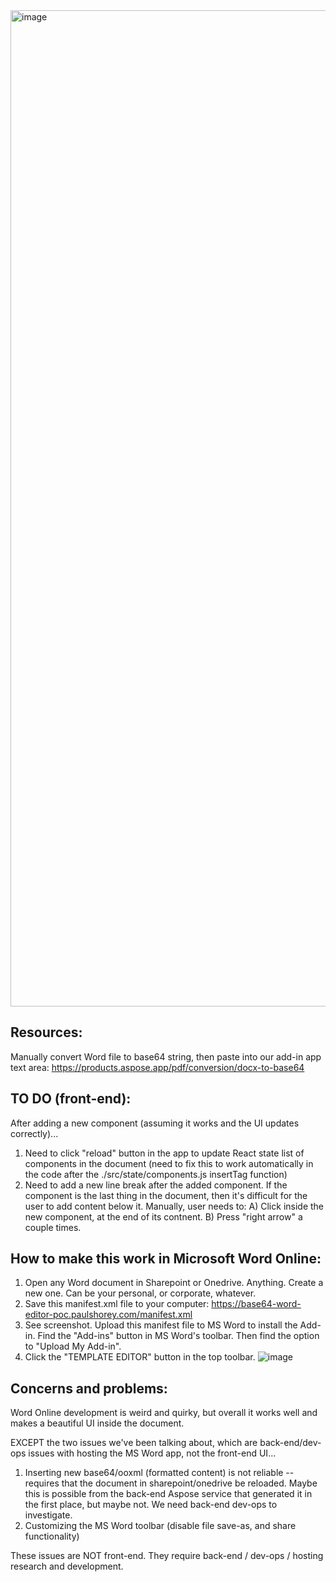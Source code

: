 <img width="1594" alt="image" src="https://github.com/paulshorey/word-editor-poc/assets/7524065/0d2c468e-c5d8-4281-a4fc-de4b19ab1c66">

## Resources:

Manually convert Word file to base64 string, then paste into our add-in app text area:
https://products.aspose.app/pdf/conversion/docx-to-base64

## TO DO (front-end):
After adding a new component (assuming it works and the UI updates correctly)...

1. Need to click "reload" button in the app to update React state list of components in the document (need to fix this to work automatically in the code after the ./src/state/components.js insertTag function)
2. Need to add a new line break after the added component. If the component is the last thing in the document, then it's difficult for the user to add content below it. Manually, user needs to: A) Click inside the new component, at the end of its contnent. B) Press "right arrow" a couple times.

## How to make this work in Microsoft Word Online:

1. Open any Word document in Sharepoint or Onedrive. Anything. Create a new one. Can be your personal, or corporate, whatever.
2. Save this manifest.xml file to your computer: https://base64-word-editor-poc.paulshorey.com/manifest.xml
3. See screenshot. Upload this manifest file to MS Word to install the Add-in. Find the "Add-ins" button in MS Word's toolbar. Then find the option to "Upload My Add-in".
4. Click the "TEMPLATE EDITOR" button in the top toolbar.
![image](https://github.com/paulshorey/word-editor-poc/assets/7524065/44eadb91-c688-4e34-a572-3a2821ca5fc2)

## Concerns and problems:

Word Online development is weird and quirky, but overall it works well and makes a beautiful UI inside the document.

EXCEPT the two issues we've been talking about, which are back-end/dev-ops issues with hosting the MS Word app, not the front-end UI...

1. Inserting new base64/ooxml (formatted content) is not reliable -- requires that the document in sharepoint/onedrive be reloaded. Maybe this is possible from the back-end Aspose service that generated it in the first place, but maybe not. We need back-end dev-ops to investigate.
2. Customizing the MS Word toolbar (disable file save-as, and share functionality)

These issues are NOT front-end. They require back-end / dev-ops / hosting research and development.
